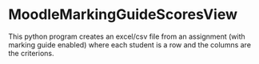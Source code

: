 # MoodleMarkingGuideScoresView
This python program creates an excel/csv file from an assignment (with marking guide enabled) where each student is a row and the columns are the criterions.
